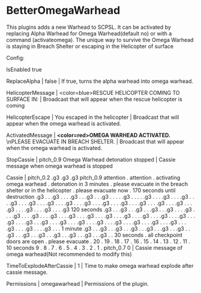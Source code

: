 # BetterOmegaWarhead

This plugins adds a new Warhead to SCPSL. It can be activated by replacing Alpha Warhead for Omega Warhead(default no) or with a command (activateomega). 
The unique way to survive the Omega Warhead is staying in Breach Shelter or escaping in the Helicopter of surface


Config:

IsEnabled  true 

ReplaceAlpha | false | If true, turns the alpha warhead into omega warhead.

HelicopterMessage | <color=blue>RESCUE HELICOPTER COMING TO SURFACE IN:</color> | Broadcast that will appear when the rescue helicopter is coming

HelicopterEscape | You escaped in the helicopter | Broadcast that will appear when the omega warhead is activated.

ActivatedMessage | <b><color=red>OMEGA WARHEAD ACTIVATED.</color></b> \nPLEASE EVACUATE IN BREACH SHELTER. | Broadcast that will appear when the omega warhead is activated.

StopCassie | pitch_0.9 Omega Warhead detonation stopped | Cassie message when omega warhead is stopped

Cassie | pitch_0.2 .g3 .g3 .g3 pitch_0.9 attention . attention . activating omega warhead . detonation in 3 minutes . please evacuate in the breach shelter or in the helicopter . please evacuate now . 170 seconds until destruction .g3 . .  .g3 . .  . .g3 . . .g3 . . .g3 . . . . .g3 . . . . .g3 . . . .g3 . . . .g3 . . . .g3 . . . .g3 . . . .g3 . . .  .g3 . . .  .g3 . . .  .g3 . . .  .g3 . . .  .g3 . . .  .g3 . . .  .g3 . . .  .g3 . . .  .g3 . . .  .g3 . . .  .g3 120 seconds  .g3 . .  .g3 . .  .g3 . .  .g3 . .  .g3 . . .  .g3 . . .  .g3 . . .  .g3 . . .  .g3 . . .  .g3 . . .  .g3 . . .  .g3 . . .  .g3 . . .  .g3 . . .  .g3 . . .  .g3 . . .   .g3 . . .   .g3 . .   .g3 . . .   .g3 . . .   .g3 . . .   .g3 . . .   .g3 . . .   .g3 . . .   .g3 . . .   .g3 . . .   .g3 . . .   .g3 . . .   .g3 . . .   1 minute .g3 .  . .g3 .  . .g3 .  . .g3 .  . .g3 .  . .g3 .  . .g3 .  . .g3 .  . .g3 .  . .g3 .  . .g3 .  . .g3 .  . .g3 .  . .g3 .  . 30 seconds . all checkpoint doors are open . please evacuate . 20 . 19 . 18 . 17 . 16 . 15 . 14 . 13 . 12 . 11 . 10 seconds 9 . 8 . 7 . 6 . 5 . 4 . 3 . 2 . 1 . pitch_0.7 0 | Cassie message of omega warhead(Not recommended to modify this)

TimeToExplodeAfterCassie | 1 | Time to make omega warhead explode after cassie message.

Permissions | omegawarhead | Permissions of the plugin.
